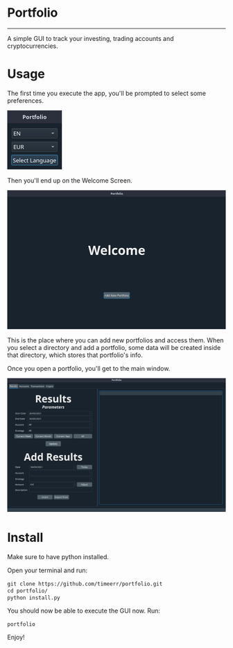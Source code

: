 # Portfolio

---

A simple GUI to track your investing, trading accounts and cryptocurrencies.

# Usage

The first time you execute the app, you'll be prompted to select some preferences.

![](screenshots/initial_config.png)

Then you'll end up on the Welcome Screen.

![](screenshots/welcomescreen.png)

This is the place where you can add new portfolios and access them.
When you select a directory and add a portfolio, some data will be created inside that directory, which stores that portfolio's info.

Once you open a portfolio, you'll get to the main window.

![](screenshots/mainwindow.png)

# Install

Make sure to have python installed.

Open your terminal and run:

```
git clone https://github.com/timeerr/portfolio.git
cd portfolio/
python install.py
```

You should now be able to execute the GUI now.
Run:

```
portfolio
```

Enjoy!

